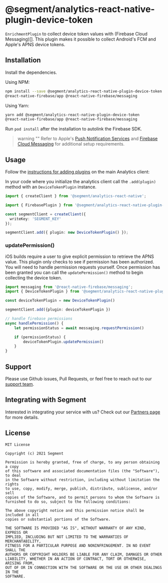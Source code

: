 # @segment/analytics-react-native-plugin-device-token

`EnrichmentPlugin` to collect device token values with (Firebase Cloud Messaging)[]. This plugin makes it possible to collect Android's FCM and Apple's APNS device tokens. 
## Installation

Install the dependencies. 

Using NPM:
```bash
npm install --save @segment/analytics-react-native-plugin-device-token
@react-native-firebase/app @react-native-firebase/messaging
```

Using Yarn:
```bash
yarn add @segment/analytics-react-native-plugin-device-token
@react-native-firebase/app @react-native-firebase/messaging
```

Run `pod install` after the installation to autolink the Firebase SDK.

> warning ""
> Refer to Apple's [Push Notification Services](https://developer.apple.com/documentation/usernotifications/setting_up_a_remote_notification_server/sending_notification_requests_to_apns) and [Firebase Cloud Messaging](https://firebase.google.com/docs/cloud-messaging) for additional setup requirements. 

## Usage 


Follow the [instructions for adding plugins](https://github.com/segmentio/analytics-react-native#adding-plugins) on the main Analytics client:

In your code where you initialize the analytics client call the `.add(plugin)` method with an `DeviceTokenPlugin` instance. 


```ts
import { createClient } from '@segment/analytics-react-native';

import { FirebasePlugin } from '@segment/analytics-react-native-plugin-device-token';

const segmentClient = createClient({
  writeKey: 'SEGMENT_KEY'
});

segmentClient.add({ plugin: new DeviceTokenPlugin() });
```

### updatePermission()

iOS builds require a user to give explicit permission to retrieve the APNS value. This plugin only checks to see if permission has been authorized. You will need to handle permission requests yourself. Once permission has been granted you can call the `updatePermission()` method to begin collecting the device token. 


```ts
import messaging from '@react-native-firebase/messaging';
import { DeviceTokenPlugin } from '@segment/analytics-react-native-plugin-device-token'

const deviceTokenPlugin = new DeviceTokenPlugin()

segmentClient.add({plugin: deviceTokenPlugin })

// handle firebase permissions 
async handlePermission() {
    let permissionStatus = await messaging.requestPermission()

    if (permissionStatus) {
        deviceTokenPlugin.updatePermission()
    }
}
```

## Support

Please use Github issues, Pull Requests, or feel free to reach out to our [support team](https://segment.com/help/).

## Integrating with Segment

Interested in integrating your service with us? Check out our [Partners page](https://segment.com/partners/) for more details.

## License
```
MIT License

Copyright (c) 2021 Segment

Permission is hereby granted, free of charge, to any person obtaining a copy
of this software and associated documentation files (the "Software"), to deal
in the Software without restriction, including without limitation the rights
to use, copy, modify, merge, publish, distribute, sublicense, and/or sell
copies of the Software, and to permit persons to whom the Software is
furnished to do so, subject to the following conditions:

The above copyright notice and this permission notice shall be included in all
copies or substantial portions of the Software.

THE SOFTWARE IS PROVIDED "AS IS", WITHOUT WARRANTY OF ANY KIND, EXPRESS OR
IMPLIED, INCLUDING BUT NOT LIMITED TO THE WARRANTIES OF MERCHANTABILITY,
FITNESS FOR A PARTICULAR PURPOSE AND NONINFRINGEMENT. IN NO EVENT SHALL THE
AUTHORS OR COPYRIGHT HOLDERS BE LIABLE FOR ANY CLAIM, DAMAGES OR OTHER
LIABILITY, WHETHER IN AN ACTION OF CONTRACT, TORT OR OTHERWISE, ARISING FROM,
OUT OF OR IN CONNECTION WITH THE SOFTWARE OR THE USE OR OTHER DEALINGS IN THE
SOFTWARE.
```